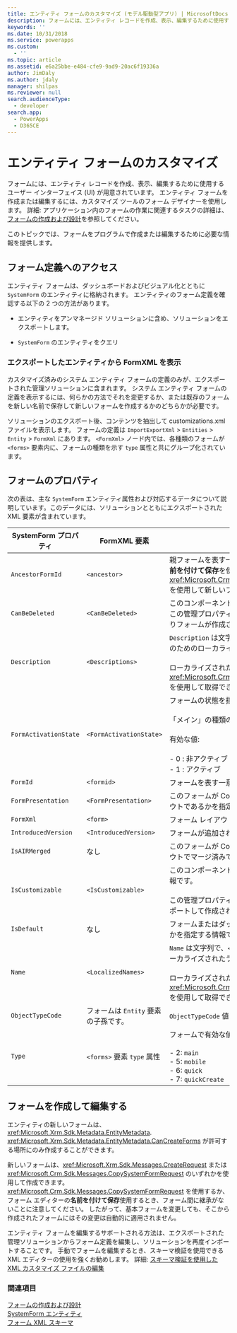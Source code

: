 ```yaml
---
title: エンティティ フォームのカスタマイズ (モデル駆動型アプリ) | MicrosoftDocs
description: フォームには、エンティティ レコードを作成、表示、編集するために使用するユーザー インターフェイス (UI) が用意されています。 エンティティ フォームを作成または編集するには、カスタマイズ ツールのフォーム デザイナーを使用します。 このトピックでは、フォームをプログラムで作成または編集するために必要な情報を提供します。
keywords: ''
ms.date: 10/31/2018
ms.service: powerapps
ms.custom:
  - ''
ms.topic: article
ms.assetid: e6a25bbe-e484-cfe9-9ad9-20ac6f19336a
author: JimDaly
ms.author: jdaly
manager: shilpas
ms.reviewer: null
search.audienceType:
  - developer
search.app:
  - PowerApps
  - D365CE
---
```


# <a name="customize-entity-forms"></a>エンティティ フォームのカスタマイズ

<!-- https://docs.microsoft.com/dynamics365/customer-engagement/developer/customize-dev/customize-entity-forms -->

フォームには、エンティティ レコードを作成、表示、編集するために使用するユーザー インターフェイス (UI) が用意されています。 エンティティ フォームを作成または編集するには、カスタマイズ ツールのフォーム デザイナーを使用します。 詳細: アプリケーション内のフォームの作業に関連するタスクの詳細は、[フォームの作成および設計](../../maker/model-driven-apps/create-design-forms.md)を参照してください。  

 このトピックでは、フォームをプログラムで作成または編集するために必要な情報を提供します。  

<a name="BKMK_AccessingFormDefinitions"></a>   

## <a name="access-form-definitions"></a>フォーム定義へのアクセス  
 エンティティ フォームは、ダッシュボードおよびビジュアル化とともに `SystemForm` のエンティティに格納されます。 エンティティのフォーム定義を確認する以下の 2 つの方法があります。  

-   エンティティをアンマネージド ソリューションに含め、ソリューションをエクスポートします。  

-   `SystemForm` のエンティティをクエリ  

<a name="BKMK_ViewingFormXml"></a>   

### <a name="view-formxml-from-an-exported-entity"></a>エクスポートしたエンティティから FormXML を表示  
 カスタマイズ済みのシステム エンティティ フォームの定義のみが、エクスポートされた管理ソリューションに含まれます。 システム エンティティ フォームの定義を表示するには、何らかの方法でそれを変更するか、または既存のフォームを新しい名前で保存して新しいフォームを作成するかのどちらかが必要です。  

 ソリューションのエクスポート後、コンテンツを抽出して customizations.xml ファイルを表示します。 フォームの定義は `ImportExportXml` > `Entities` > `Entity` > `FormXml` にあります。 `<FormXml>` ノード内では、各種類のフォームが `<forms>` 要素内に、フォームの種類を示す `type` 属性と共にグループ化されています。  

<a name="BKMK_FormProperties"></a>   
## <a name="form-properties"></a>フォームのプロパティ  
 次の表は、主な `SystemForm` エンティティ属性および対応するデータについて説明しています。このデータには、ソリューションとともにエクスポートされた XML 要素が含まれています。  


|  SystemForm プロパティ  |                 FormXML 要素                 |                                                                                                              内容                                                                                                              |
|-----------------------|-------------------------------------------------|---------------------------------------------------------------------------------------------------------------------------------------------------------------------------------------------------------------------------------------|
|   `AncestorFormId`    |                  `<ancestor>`                   |                      親フォームを表す一意識別子です。 これは既存のフォームで**名前を付けて保存**を使用して、または <xref:Microsoft.Crm.Sdk.Messages.CopySystemFormRequest> を使用して新しいフォームを作成したときに設定されます。                      |
|    `CanBeDeleted`     |                `<CanBeDeleted>`                 |                                    このコンポーネントを削除できるかどうか指定する情報です。この管理プロパティは、管理ソリューションのインポートによりフォームが作成される場合にのみ適用されます。                                    |
|     `Description`     |                `<Descriptions>`                 | `Description` は文字列で、`<Descriptions>` にはフォームの説明のためのローカライズされたラベルが含まれています。<br /><br /> ローカライズされたラベルは <xref:Microsoft.Crm.Sdk.Messages.RetrieveLocLabelsRequest> を使用して取得できます。 |
| `FormActivationState` |             `<FormActivationState>`             |                                  フォームの状態を指定します。<br /><br /> 「メイン」の種類のフォームのみを非アクティブ化できます。<br /><br /> 有効な値:<br /><br /> -   0 : 非アクティブ<br />-   1 : アクティブ                                  |
|       `FormId`        |                   `<formid>`                    |                                                                                                     フォームを表す一意識別子                                                                                                     |
|  `FormPresentation`   |              `<FormPresentation>`               |                                     このフォームが Common Data Service の更新済み UI のレイアウトであるかを指定します。                                      |
|       `FormXml`       |                    `<form>`                     |                                                                                                フォーム レイアウトの XML 表現です。                                                                                                 |
|  `IntroducedVersion`  |              `<IntroducedVersion>`              |                                                                                          フォームが追加されたソリューションのバージョンです。                                                                                          |
|     `IsAIRMerged`     |                       なし                       |                                           このフォームが Common Data Service の更新済み UI のレイアウトでマージ済みであるかを指定します。                                           |
|   `IsCustomizable`    |               `<IsCustomizable>`                |                            このコンポーネントがカスタマイズ可能かどうかを指定する情報です。<br /><br /> この管理プロパティは、フォームが管理ソリューションをインポートして作成された場合にのみ適用されます。                            |
|      `IsDefault`      |                       なし                       |                                                                          フォームまたはダッシュボードがシステムの既定であるかどうかを指定する情報です。                                                                          |
|        `Name`         |               `<LocalizedNames>`                |       `Name` は文字列で、`<LocalizedNames>` にはフォーム名のためのローカライズされたラベルが含まれています。<br /><br /> ローカライズされたラベルは <xref:Microsoft.Crm.Sdk.Messages.RetrieveLocLabelsRequest> を使用して取得できます。       |
|   `ObjectTypeCode`    | フォームは `Entity` 要素の子孫です。 |                                                                                        `ObjectTypeCode` 値はエンティティの論理名です。                                                                                         |
|        `Type`         |       `<forms>` 要素 `type` 属性        |                                                       フォームで有効な値は以下の通りです。<br /><br /> -   2: `main`<br />-   5: `mobile`<br />-   6: `quick`<br />-   7: `quickCreate`                                                        |

<a name="BKMK_CreateAndEditForms"></a>   
## <a name="create-and-edit-forms"></a>フォームを作成して編集する  
 エンティティの新しいフォームは、<xref:Microsoft.Xrm.Sdk.Metadata.EntityMetadata>. <xref:Microsoft.Xrm.Sdk.Metadata.EntityMetadata.CanCreateForms> が許可する場所にのみ作成することができます。  

 新しいフォームは、<xref:Microsoft.Xrm.Sdk.Messages.CreateRequest> または <xref:Microsoft.Crm.Sdk.Messages.CopySystemFormRequest> のいずれかを使用して作成できます。 <xref:Microsoft.Crm.Sdk.Messages.CopySystemFormRequest> を使用するか、フォーム エディターの**名前を付けて保存**使用するとき、フォーム間に継承がないことに注意してください。 したがって、基本フォームを変更しても、そこから作成されたフォームにはその変更は自動的に適用されません。  

 エンティティ フォームを編集するサポートされる方法は、エクスポートされた管理ソリューションからフォーム定義を編集し、ソリューションを再度インポートすることです。 手動でフォームを編集するとき、スキーマ検証を使用できる XML エディターの使用を強くお勧めします。 詳細: [スキーマ検証を使用した XML カスタマイズ ファイルの編集](edit-customizations-xml-file-schema-validation.md)  

### <a name="see-also"></a>関連項目  
 [フォームの作成および設計](../../maker/model-driven-apps/create-design-forms.md)   
 [SystemForm エンティティ](../common-data-service/reference/entities/systemform.md)  
 [フォーム XML スキーマ](form-xml-schema.md)